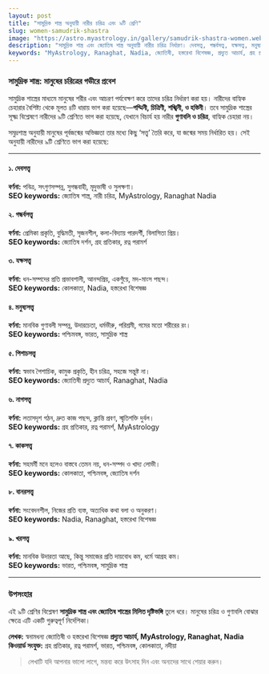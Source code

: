 ```yaml
---
layout: post
title: "সামুদ্রিক শাস্ত্র অনুযায়ী নারীর চরিত্র এবং ৯টি শ্রেণি"
slug: women-samudrik-shastra
image: "https://astro.myastrology.in/gallery/samudrik-shastra-women.webp"
description: "সামুদ্রিক শাস্ত্র এবং জ্যোতিষ শাস্ত্র অনুযায়ী নারীর চরিত্র নির্ধারণ। দেবসত্ত্ব, গন্ধর্বসত্ত্ব, যক্ষসত্ত্ব, মনুষ্যসত্ত্ব, পিশাচসত্ত্ব, নাগসত্ত্ব, কাকসত্ত্ব, বানরসত্ত্ব ও খরসত্ত্ব নিয়ে বিস্তারিত।"
keywords: "MyAstrology, Ranaghat, Nadia, জ্যোতিষী, হস্তরেখা বিশেষজ্ঞ, প্রদ্যুত আচার্য, গ্রহ প্রতিকার, রত্ন পরামর্শ, ভারত, পশ্চিমবঙ্গ, কোলকাতা, নদীয়া, সামুদ্রিক শাস্ত্র, নারীর চরিত্র, ৯টি শ্রেণি"
---
```


### সামুদ্রিক শাস্ত্র: মানুষের চরিত্রের গভীরে প্রবেশ

সামুদ্রিক শাস্ত্রের মাধ্যমে মানুষের শরীর এবং আচরণ পর্যবেক্ষণ করে তাদের চরিত্র নির্ধারণ করা হয়। নারীদের বাহ্যিক চেহারার বৈশিষ্ট্য থেকে মূলত ৪টি ধারায় ভাগ করা হয়েছে—**পদ্মিনী, চিত্রিণী, শঙ্খিনী, ও হস্তিনী**। তবে সামুদ্রিক শাস্ত্রের সূক্ষ্ম বিশ্লেষণে নারীদের ৯টি শ্রেণিতে ভাগ করা হয়েছে, যেখানে বিচার্য হয় নারীর **গুণাবলি ও চরিত্র**, বাহ্যিক চেহারা নয়।  

সমুদ্রশাস্ত্র অনুযায়ী মানুষের পূর্বজন্মের অভিজ্ঞতা তার মধ্যে কিছু ‘সত্ত্ব’ তৈরি করে, যা জন্মের সময় নির্ধারিত হয়। সেই অনুযায়ী নারীদের ৯টি শ্রেণিতে ভাগ করা হয়েছে:  

---

#### ১. দেবসত্ত্ব
**বর্ণনা:** পবিত্র, সৎগুণসম্পন্ন, সুগন্ধবাহী, মৃদুভাষী ও সুলক্ষণা।  
**SEO keywords:** জ্যোতিষ শাস্ত্র, নারী চরিত্র, MyAstrology, Ranaghat Nadia  

#### ২. গন্ধর্বসত্ত্ব
**বর্ণনা:** প্রেমিকা প্রকৃতি, বুদ্ধিমতী, সৃজনশীল, কলা-বিদ্যায় পারদর্শী, বিলাসিতা প্রিয়।  
**SEO keywords:** জ্যোতিষ দর্শন, গ্রহ প্রতিকার, রত্ন পরামর্শ  

#### ৩. যক্ষসত্ত্ব
**বর্ণনা:** ধন-সম্পদের প্রতি প্রভাবশালী, আনন্দপ্রিয়, একগুঁয়ে, মদ-মাংস পছন্দ।  
**SEO keywords:** কোলকাতা, Nadia, হস্তরেখা বিশেষজ্ঞ  

#### ৪. মনুষ্যসত্ত্ব
**বর্ণনা:** মানবিক গুণাবলী সম্পন্ন, উদারচেতা, ধর্মভীরু, পরিশ্রমী, গমের মতো শরীরের রং।  
**SEO keywords:** পশ্চিমবঙ্গ, ভারত, সামুদ্রিক শাস্ত্র  

#### ৫. পিশাচসত্ত্ব
**বর্ণনা:** স্বভাব পৈশাচিক, কামুক প্রকৃতি, হীন চরিত্র, সহজে সন্তুষ্ট না।  
**SEO keywords:** জ্যোতিষী প্রদ্যুত আচার্য, Ranaghat, Nadia  

#### ৬. নাগসত্ত্ব
**বর্ণনা:** লতাসদৃশ গঠন, দ্রুত কাজ পছন্দ, ক্লান্তি প্রবণ, স্মৃতিশক্তি দুর্বল।  
**SEO keywords:** গ্রহ প্রতিকার, রত্ন পরামর্শ, MyAstrology  

#### ৭. কাকসত্ত্ব
**বর্ণনা:** সহমর্মী মনে হলেও বাস্তবে তেমন নয়, ধন-সম্পদ ও খাদ্য লোভী।  
**SEO keywords:** কোলকাতা, পশ্চিমবঙ্গ, জ্যোতিষ দর্শন  

#### ৮. বানরসত্ত্ব
**বর্ণনা:** সংবেদনশীল, নিজের প্রতি ব্যস্ত, অত্যধিক কথা বলা ও অনুকরণ।  
**SEO keywords:** Nadia, Ranaghat, হস্তরেখা বিশেষজ্ঞ  

#### ৯. খরসত্ত্ব
**বর্ণনা:** মানবিক উদারতা আছে, কিন্তু সমাজের প্রতি দায়বোধ কম, ধর্মে আগ্রহ কম।  
**SEO keywords:** ভারত, পশ্চিমবঙ্গ, সামুদ্রিক শাস্ত্র  

---

### উপসংহার

এই ৯টি শ্রেণির বিশ্লেষণ **সামুদ্রিক শাস্ত্র এবং জ্যোতিষ শাস্ত্রের মিলিত দৃষ্টিভঙ্গি** তুলে ধরে। মানুষের চরিত্র ও গুণাবলি বোঝার ক্ষেত্রে এটি একটি গুরুত্বপূর্ণ নির্দেশিকা।  

**লেখক:** স্বনামধন্য জ্যোতিষী ও হস্তরেখা বিশেষজ্ঞ **প্রদ্যুত আচার্য, MyAstrology, Ranaghat, Nadia**  
**কিওয়ার্ড সংযুক্ত:** গ্রহ প্রতিকার, রত্ন পরামর্শ, ভারত, পশ্চিমবঙ্গ, কোলকাতা, নদীয়া  

> লেখাটি যদি আপনার ভালো লাগে, মন্তব্য করে উৎসাহ দিন এবং অন্যদের সাথে শেয়ার করুন।  

